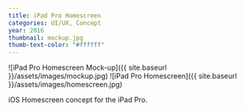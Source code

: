 ```yaml
---
title: iPad Pro Homescreen
categories: UI/UX, Concept
year: 2016
thumbnail: mockup.jpg
thumb-text-color: "#ffffff"
---
```


![iPad Pro Homescreen Mock-up]({{ site.baseurl }}/assets/images/mockup.jpg)
![iPad Pro Homescreen]({{ site.baseurl }}/assets/images/homescreen.jpg)

<div class="text-block">
  <p>iOS Homescreen concept for the iPad Pro.</p>
</div>
